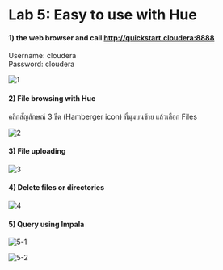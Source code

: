 # Lab 5: Easy to use with Hue

#### 1) the web browser and call http://quickstart.cloudera:8888  

Username: cloudera  
Password: cloudera  

![1](https://github.com/innosoft-mis/de/blob/master/lab/img/05/01.png)

#### 2) File browsing with Hue

คลิกสัญลักษณ์ 3 ขีด (Hamberger icon) ที่มุมบนซ้าย แล้วเลือก Files

![2](https://github.com/innosoft-mis/de/blob/master/lab/img/05/02.png)
 
#### 3) File uploading 
 
![3](https://github.com/innosoft-mis/de/blob/master/lab/img/05/03.png)
 
#### 4) Delete files or directories

![4](https://github.com/innosoft-mis/de/blob/master/lab/img/05/04.png)
 
#### 5) Query using Impala

![5-1](https://github.com/innosoft-mis/de/blob/master/lab/img/05/05-1.png)

![5-2](https://github.com/innosoft-mis/de/blob/master/lab/img/05/05-2.png)
 
 
